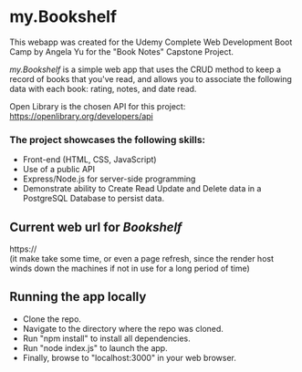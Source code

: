 # my.Bookshelf

This webapp was created for the Udemy Complete Web Development Boot Camp by Angela Yu for the "Book Notes" Capstone Project.

*my.Bookshelf* is a simple web app that uses the CRUD method to keep a record of books that you've read, and allows you to associate the following data with each book: rating, notes, and date read.  

Open Library is the chosen API for this project: https://openlibrary.org/developers/api

### The project showcases the following skills:
- Front-end (HTML, CSS, JavaScript)
- Use of a public API
- Express/Node.js for server-side programming
- Demonstrate ability to Create Read Update and Delete data in a PostgreSQL Database to persist data.

## Current web url for *Bookshelf*
https://  
(it make take some time, or even a page refresh, since the render host winds down the machines if not in use for a long period of time)

## Running the app locally

- Clone the repo.
- Navigate to the directory where the repo was cloned.
- Run "npm install" to install all dependencies.
- Run "node index.js" to launch the app.
- Finally, browse to "localhost:3000" in your web browser.

